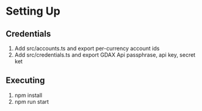 # Setting Up

## Credentials
1. Add src/accounts.ts and export per-currency account ids
2. Add src/credentials.ts and export GDAX Api passphrase, api key, secret ket

## Executing
1. npm install
2. npm run start
